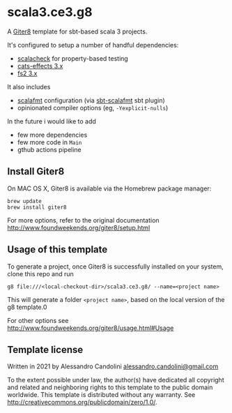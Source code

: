 # scala3.ce3.g8

A [Giter8][g8] template for sbt-based scala 3 projects. 

It's configured to setup a number of handful dependencies: 
* [scalacheck](https://www.scalacheck.org/) for property-based testing
* [cats-effects 3.x](https://typelevel.org/cats-effect/)
* [fs2 3.x](https://fs2.io/)

It also includes 
* [scalafmt](https://scalameta.org/scalafmt/) configuration (via [sbt-scalafmt](https://github.com/scalameta/sbt-scalafmt) sbt plugin)
* opinionated compiler options (eg, `-Yexplicit-nulls`) 

In the future i would like to add 
* few more dependencies 
* few more code in `Main`
* gthub actions pipeline

## Install Giter8

On MAC OS X, Giter8 is available via the Homebrew package manager:
```
brew update
brew install giter8
```

For more options, refer to the original documentation http://www.foundweekends.org/giter8/setup.html

## Usage of this template

To generate a project, once Giter8 is successfully installed on your system, clone this repo and run
```
g8 file:///<local-checkout-dir>/scala3.ce3.g8/ --name=<project name>
```

This will generate a folder `<project name>`, based on the local version of the g8 template.0

For other options see http://www.foundweekends.org/giter8/usage.html#Usage

Template license
----------------
Written in 2021 by Alessandro Candolini alessandro.candolini@gmail.com

To the extent possible under law, the author(s) have dedicated all copyright and related
and neighboring rights to this template to the public domain worldwide.
This template is distributed without any warranty. See <http://creativecommons.org/publicdomain/zero/1.0/>.

[g8]: http://www.foundweekends.org/giter8/
